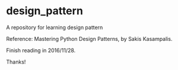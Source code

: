 # design_pattern
A repository for learning design pattern

Reference: Mastering Python Design Patterns, by Sakis Kasampalis.

Finish reading in 2016/11/28.

Thanks!

